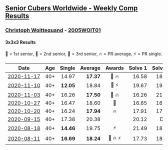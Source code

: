 <style>table {white-space: nowrap;}</style>

## [Senior Cubers Worldwide - Weekly Comp Results](/scw-comp/results/)
### [Christoph Woittequand](README.md) - [2005WOIT01](https://www.worldcubeassociation.org/persons/2005WOIT01?event=333)
#### 3x3x3 Results

<span style="white-space: nowrap;">🥇 = 1st senior</span>, <span style="white-space: nowrap;">🥈 = 2nd senior</span>, <span style="white-space: nowrap;">🥉 = 3rd senior</span>, <span style="white-space: nowrap;">🔥 = PR average</span>, <span style="white-space: nowrap;">⚡ = PR single</span>.

| Date | Age | Single | Average | Awards | Solve 1 | Solve 2 | Solve 3 | Solve 4 | Solve 5 | Video |
| :--: | :--: | --: | --: | :--: | --: | --: | --: | --: | --: | :-- |
| [2020-11-17](../../results/2020-11-17/333.md) | 40+ | 14.97 | **17.37** | 🥉 🔥 | 16.58 | 18.24 | 26.25 | 17.29 | 14.97 | [Desktop](https://www.facebook.com/events/770207250227350/permalink/774279603153448) / [Mobile](https://m.facebook.com/events/770207250227350?view=permalink&id=774279603153448) |
| [2020-11-10](../../results/2020-11-10/333.md) | 40+ | **12.05** | 18.84 | 🥉 ⚡ | 19.67 | 19.31 | 17.55 | **12.05** | 19.88 | [Desktop](https://www.facebook.com/events/355672432175632/permalink/360062621736613) / [Mobile](https://m.facebook.com/events/355672432175632?view=permalink&id=360062621736613) |
| [2020-11-03](../../results/2020-11-03/333.md) | 40+ | 16.26 | **17.50** | 🥉 🔥 | 16.26 | 21.15 | 16.43 | 17.09 | 18.99 | [Desktop](https://www.facebook.com/798047139/videos/10158884326492140) / [Mobile](https://m.facebook.com/798047139/videos/10158884326492140) |
| [2020-10-27](../../results/2020-10-27/333.md) | 40+ | 16.47 | 18.60 | 🥉 | 16.65 | 16.47 | 19.29 | 22.65 | 19.87 | [Desktop](https://www.facebook.com/798047139/videos/10158859322932140) / [Mobile](https://m.facebook.com/798047139/videos/10158859322932140) |
| [2020-10-20](../../results/2020-10-20/333.md) | 40+ | 16.24 | **17.94** | 🔥 | 17.91 | 17.05 | 18.85 | 31.07 | 16.24 | [Desktop](https://www.facebook.com/events/1017705805364611/permalink/1022736868194838) / [Mobile](https://m.facebook.com/events/1017705805364611?view=permalink&id=1022736868194838) |
| [2020-09-15](../../results/2020-09-15/333.md) | 40+ | 17.38 | 20.38 |  | 20.12 | DNF | 22.75 | 17.38 | 18.28 | [Desktop](https://www.facebook.com/798047139/videos/10158757436997140) / [Mobile](https://m.facebook.com/798047139/videos/10158757436997140) |
| [2020-08-18](../../results/2020-08-18/333.md) | 40+ | **14.46** | 19.75 | ⚡ | 21.49 | 18.93 | **14.46** | 26.06 | 18.82 | [Desktop](https://www.facebook.com/events/357518755418063/permalink/361587048344567) / [Mobile](https://m.facebook.com/events/357518755418063?view=permalink&id=361587048344567) |
| [2020-08-11](../../results/2020-08-11/333.md) | 40+ | **16.69** | **18.24** | 🥉 🔥 ⚡ | 17.73 | 18.22 | 19.10 | 18.77 | **16.69** | [Desktop](https://www.facebook.com/events/338631130511019/permalink/340255137015285) / [Mobile](https://m.facebook.com/events/338631130511019?view=permalink&id=340255137015285) |


<!-- Global site tag (gtag.js) - Google Analytics -->
<script async src="https://www.googletagmanager.com/gtag/js?id=UA-86348435-3"></script>
<script>window.dataLayer = window.dataLayer || []; function gtag() {dataLayer.push(arguments);} gtag('js', new Date()); gtag('config', 'UA-86348435-3');</script>
